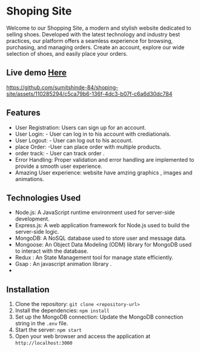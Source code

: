 # Shoping Site

Welcome to our Shopping Site, a modern and stylish website dedicated to selling shoes. Developed with the latest technology and industry best practices, our platform offers a seamless experience for browsing, purchasing, and managing orders. Create an account, explore our wide selection of shoes, and easily place your orders. 

## Live demo [Here](https://sumitshinde-84.github.io/shoping-site/)

https://github.com/sumitshinde-84/shoping-site/assets/110285294/c5ca79b6-136f-4dc3-b07f-c6a6d30dc784

## Features

- User Registration: Users can sign up for an account.
- User Login: - User can log in to his account with crediationals.
- User Logout: - User can log out to his account.
- place Order: -User can place order with multiple products.
- order track: - User can track order .
- Error Handling: Proper validation and error handling are implemented to provide a smooth user experience.
- Amazing User experience: website have amzing graphics , images and animations.

## Technologies Used

- Node.js: A JavaScript runtime environment used for server-side development.
- Express.js: A web application framework for Node.js used to build the server-side logic.
- MongoDB: A NoSQL database used to store user and message data.
- Mongoose: An Object Data Modeling (ODM) library for MongoDB used to interact with the database.
- Redux : An State Management tool for manage state efficiently. 
- Gsap :  An javascript animation library .
- 
## Installation

1. Clone the repository: `git clone <repository-url>`
2. Install the dependencies: `npm install`
3. Set up the MongoDB connection: Update the MongoDB connection string in the `.env` file.
4. Start the server: `npm start`
5. Open your web browser and access the application at `http://localhost:3000`



